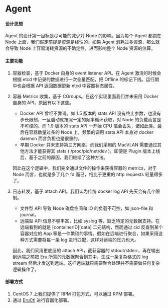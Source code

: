 # Agent

#### 设计思想

Agent 的设计第一目标是尽可能的减少对 Node 的影响。因为每个 Agent 都跑在 Node 上面，我们假定前提是资源是线性的。如果 Agent 消耗过多资源，那么就会导致 Node 上容器消耗资源的不确定性，进而影响整个 Node 资源的估算。

#### 主要功能

1. 容器检查，基于 Docker 自身的 event listener API。在 Agent 激活的时候会根据 etcd 中记录的数据进行一次全量匹配，把 Offline 的标记下线。运行期中也会根据 API 返回数据更新 etcd 中容器状态属性。

2. 容器 Metrics 收集，基于 CGroups。在这个实现里面我们并未采用 Docker 自身的 API，原因有以下这些。

    * Docker API 曾经不靠谱。如 1.5 版本的 stats API 没有终止参数，也没有步长限制，一旦启动就按照一定的频率循环获取，对 Node 的负载而言是不可控的。而 1.9 版本的 stats API 一开始 CPU 值会丢失，诸如此类。最后在容器数量过多的 Node 上，频繁的调用 stats API 本身对 docker daemon 而言负担也是很重的。
    * 早期 Docker 并未支持第三方网络，而我们采用的 MacVLAN 需要通过其他方法才能获得其 stats ( /proc/pid/net/dev )。即便是 Plugin 版本上线后，基于之前的原因，我们继续了这种方法。

    因此在这个逻辑中，我们完全通过文件的操作来获得容器的 metrics，对于 Node 而言，也就是多了几个 fd 而已，相比于更重的 http requests 轻量得多了。

3. 日志转发，基于 attach API。我们认为传统 docker log API 先天会有几个限制。

    * 文件型 API 导致 Node 磁盘空间和 IO 的负载不可控，如 json-file 和 journal。
    * 远端型 API 信息不够丰富，比如 syslog 等，缺乏特定的元数据支持。在远端看到的就是 [containerID][data] 二元结构，然而通过 cid 反查到某个容器对应的 App 等是一件繁琐的事情。假如在远端进行聚合，如果采用这种方式需要将每一条 log 进行匹配，这样对远端的压力也大。

    因此，我们采用更底层的 attach API，截获容器的 stdout/stderr，再在输出到远端之前把 Eru 所需的元数据聚合到其中，生成一条复杂格式的 log stream 然后才发送到远端。这样远端就只需要聚合处理并不需要做任何复杂逻辑操作了。
    
#### 部署方式

1. CentOS 7 上我们提供了 RPM 打包方式，可以通过 RPM 部署。
2. 通过 [EruCtl](https://github.com/projecteru2/eructl) 进行容器化部署。